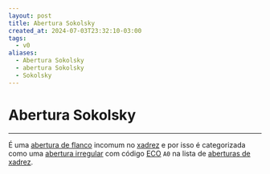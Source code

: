 ```yaml
---
layout: post
title: Abertura Sokolsky
created_at: 2024-07-03T23:32:10-03:00
tags:
  - v0
aliases:
  - Abertura Sokolsky
  - abertura Sokolsky
  - Sokolsky
---
```

# Abertura Sokolsky
----

É uma [abertura de flanco](api/2024/07/2024-07-06-Aberturas_de_flanco.md) incomum no [xadrez](api/2024/07/2024-07-06-Xadrez.md) e por isso é categorizada como uma [abertura irregular](api/2024/07/2024-07-06-Aberturas_irregulares.md) com código [ECO](_insight/2024-07-07-Encyclopaedia_of_Chess_Openings.md) `A0` na lista de [aberturas de xadrez](api/2024/07/2024-07-06-Aberturas_de_xadrez.md).